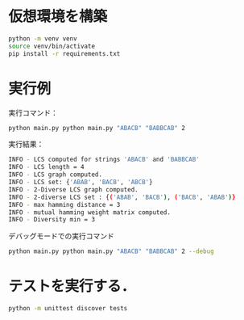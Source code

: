# 仮想環境を構築

```bash
python -m venv venv
source venv/bin/activate
pip install -r requirements.txt
```

# 実行例
実行コマンド：
```bash
python main.py python main.py "ABACB" "BABBCAB" 2
```
実行結果：
```bash
INFO - LCS computed for strings 'ABACB' and 'BABBCAB'
INFO - LCS length = 4
INFO - LCS graph computed.
INFO - LCS set: {'ABAB', 'BACB', 'ABCB'}
INFO - 2-Diverse LCS graph computed.
INFO - 2-diverse LCS set : {('ABAB', 'BACB'), ('BACB', 'ABAB')}
INFO - max hamming distance = 3
INFO - mutual hamming weight matrix computed.
INFO - Diversity min = 3
```
デバッグモードでの実行コマンド
```bash
python main.py python main.py "ABACB" "BABBCAB" 2 --debug
```

# テストを実行する．

```bash
python -m unittest discover tests
```

